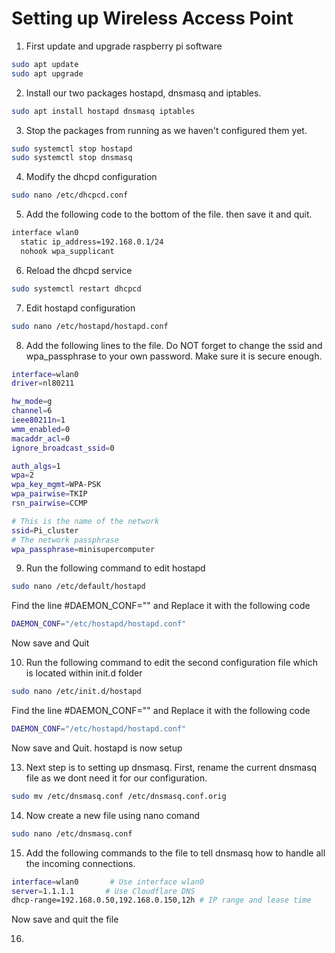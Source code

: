 # Setting up Wireless Access Point

1. First update and upgrade raspberry pi software
```bash
sudo apt update
sudo apt upgrade
```

2. Install our two packages hostapd, dnsmasq and iptables.
```bash
sudo apt install hostapd dnsmasq iptables
```

3. Stop the packages from running as we haven't configured them yet.
```bash
sudo systemctl stop hostapd
sudo systemctl stop dnsmasq
```
4. Modify the dhcpd configuration
```bash
sudo nano /etc/dhcpcd.conf
```
5. Add the following code to the bottom of the file. then save it and quit.
```bash
interface wlan0
  static ip_address=192.168.0.1/24
  nohook wpa_supplicant
```
6. Reload the dhcpd service
```bash
sudo systemctl restart dhcpcd
```

7. Edit hostapd configuration
```bash
sudo nano /etc/hostapd/hostapd.conf
```

8. Add the following lines to the file. Do NOT forget to change the ssid and wpa_passphrase to your own password. Make sure it is secure enough.
```bash
interface=wlan0
driver=nl80211

hw_mode=g
channel=6
ieee80211n=1
wmm_enabled=0
macaddr_acl=0
ignore_broadcast_ssid=0

auth_algs=1
wpa=2
wpa_key_mgmt=WPA-PSK
wpa_pairwise=TKIP
rsn_pairwise=CCMP

# This is the name of the network
ssid=Pi_cluster
# The network passphrase
wpa_passphrase=minisupercomputer
```

9. Run the following command to edit hostapd
```bash
sudo nano /etc/default/hostapd
```
Find the line 
#DAEMON_CONF=""
and Replace it with the following code
```bash
DAEMON_CONF="/etc/hostapd/hostapd.conf"
```
Now save and Quit

10. Run the following command to edit the second configuration file which is located within init.d folder
```bash
sudo nano /etc/init.d/hostapd
```
Find the line 
#DAEMON_CONF=""
and Replace it with the following code
```bash
DAEMON_CONF="/etc/hostapd/hostapd.conf"
```
Now save and Quit. hostapd is now setup

13. Next step is to setting up dnsmasq.
First, rename the current dnsmasq file as we dont need it for our configuration.
```bash
sudo mv /etc/dnsmasq.conf /etc/dnsmasq.conf.orig
```
14. Now create a new file using nano comand
```bash
sudo nano /etc/dnsmasq.conf
```
15. Add the following commands to the file to tell dnsmasq how to handle all the incoming connections.
```bash
interface=wlan0       # Use interface wlan0  
server=1.1.1.1       # Use Cloudflare DNS  
dhcp-range=192.168.0.50,192.168.0.150,12h # IP range and lease time  
```
Now save and quit the file

16. 
